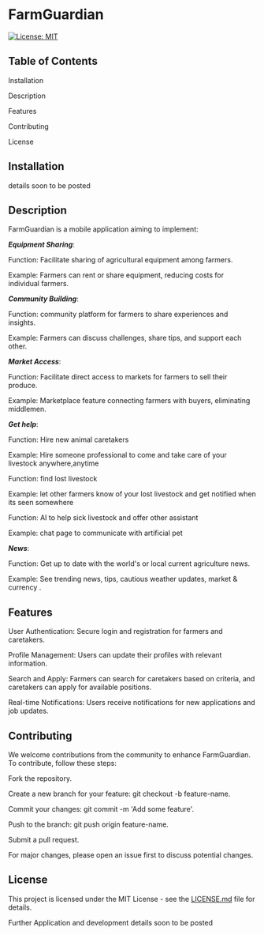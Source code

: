 # FarmGuardian

[![License: MIT](https://img.shields.io/badge/License-MIT-yellow.svg)](https://opensource.org/licenses/MIT)


## Table of Contents

Installation

Description

Features

Contributing

License

## Installation

details soon to be posted 

## Description

FarmGuardian is a mobile application aiming to implement:

***Equipment Sharing***:

Function: Facilitate sharing of agricultural equipment among farmers.

Example: Farmers can rent or share equipment, reducing costs for individual farmers.

***Community Building***:

Function:  community platform for farmers to share experiences and insights.

Example: Farmers can discuss challenges, share tips, and support each other.

***Market Access***:

Function: Facilitate direct access to markets for farmers to sell their produce.

Example: Marketplace feature connecting farmers with buyers, eliminating middlemen.

***Get help***:

Function:  Hire  new animal caretakers 

Example:  Hire someone professional to come and take care of your livestock anywhere,anytime

Function: find lost livestock

Example:  let other farmers know of your lost livestock and get notified when its seen somewhere

Function: AI to help sick livestock and offer other assistant

Example: chat page to communicate with artificial pet


***News***:

Function: Get up to date with the world's or local current agriculture news.

Example: See trending news, tips, cautious weather updates, market & currency .

## Features


User Authentication: Secure login and registration for farmers and caretakers.

Profile Management: Users can update their profiles with relevant information.

Search and Apply: Farmers can search for caretakers based on criteria, and caretakers can apply for available positions.

Real-time Notifications: Users receive notifications for new applications and job updates.



## Contributing
We welcome contributions from the community to enhance FarmGuardian. To contribute, follow these steps:

Fork the repository.

Create a new branch for your feature: git checkout -b feature-name.

Commit your changes: git commit -m 'Add some feature'.

Push to the branch: git push origin feature-name.

Submit a pull request.

For major changes, please open an issue first to discuss potential changes.

## License

This project is licensed under the MIT License - see the [LICENSE.md](LICENSE.md) file for details.


Further Application and development details soon to be posted 
